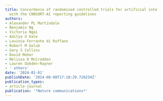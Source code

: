 ```yaml
---
title: Concordance of randomised controlled trials for artificial intelligence interventions
  with the CONSORT-AI reporting guidelines
authors:
- Alexander PL Martindale
- Benjamin Ng
- Victoria Ngai
- Aditya U Kale
- Lavinia Ferrante di Ruffano
- Robert M Golub
- Gary S Collins
- David Moher
- Melissa D McCradden
- Lauren Oakden-Rayner
- ' others'
date: '2024-01-01'
publishDate: '2024-08-08T17:18:29.720234Z'
publication_types:
- article-journal
publication: '*Nature communications*'
---
```

